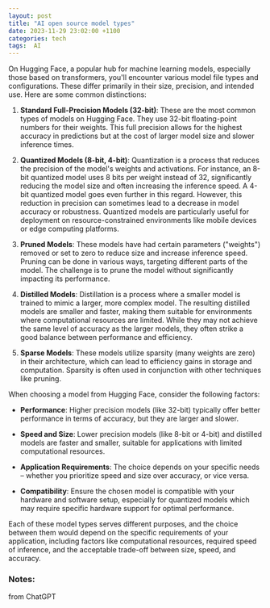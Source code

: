 ```yaml
---
layout: post
title: "AI open source model types"
date: 2023-11-29 23:02:00 +1100
categories: tech
tags:  AI
---
```


On Hugging Face, a popular hub for machine learning models, especially those based on transformers, you'll encounter various model file types and configurations. These differ primarily in their size, precision, and intended use. Here are some common distinctions:

1. **Standard Full-Precision Models (32-bit)**: These are the most common types of models on Hugging Face. They use 32-bit floating-point numbers for their weights. This full precision allows for the highest accuracy in predictions but at the cost of larger model size and slower inference times.

2. **Quantized Models (8-bit, 4-bit)**: Quantization is a process that reduces the precision of the model's weights and activations. For instance, an 8-bit quantized model uses 8 bits per weight instead of 32, significantly reducing the model size and often increasing the inference speed. A 4-bit quantized model goes even further in this regard. However, this reduction in precision can sometimes lead to a decrease in model accuracy or robustness. Quantized models are particularly useful for deployment on resource-constrained environments like mobile devices or edge computing platforms.

3. **Pruned Models**: These models have had certain parameters ("weights") removed or set to zero to reduce size and increase inference speed. Pruning can be done in various ways, targeting different parts of the model. The challenge is to prune the model without significantly impacting its performance.

4. **Distilled Models**: Distillation is a process where a smaller model is trained to mimic a larger, more complex model. The resulting distilled models are smaller and faster, making them suitable for environments where computational resources are limited. While they may not achieve the same level of accuracy as the larger models, they often strike a good balance between performance and efficiency.

5. **Sparse Models**: These models utilize sparsity (many weights are zero) in their architecture, which can lead to efficiency gains in storage and computation. Sparsity is often used in conjunction with other techniques like pruning.

When choosing a model from Hugging Face, consider the following factors:

- **Performance**: Higher precision models (like 32-bit) typically offer better performance in terms of accuracy, but they are larger and slower.

- **Speed and Size**: Lower precision models (like 8-bit or 4-bit) and distilled models are faster and smaller, suitable for applications with limited computational resources.

- **Application Requirements**: The choice depends on your specific needs – whether you prioritize speed and size over accuracy, or vice versa.

- **Compatibility**: Ensure the chosen model is compatible with your hardware and software setup, especially for quantized models which may require specific hardware support for optimal performance.

Each of these model types serves different purposes, and the choice between them would depend on the specific requirements of your application, including factors like computational resources, required speed of inference, and the acceptable trade-off between size, speed, and accuracy.

### Notes:
from ChatGPT